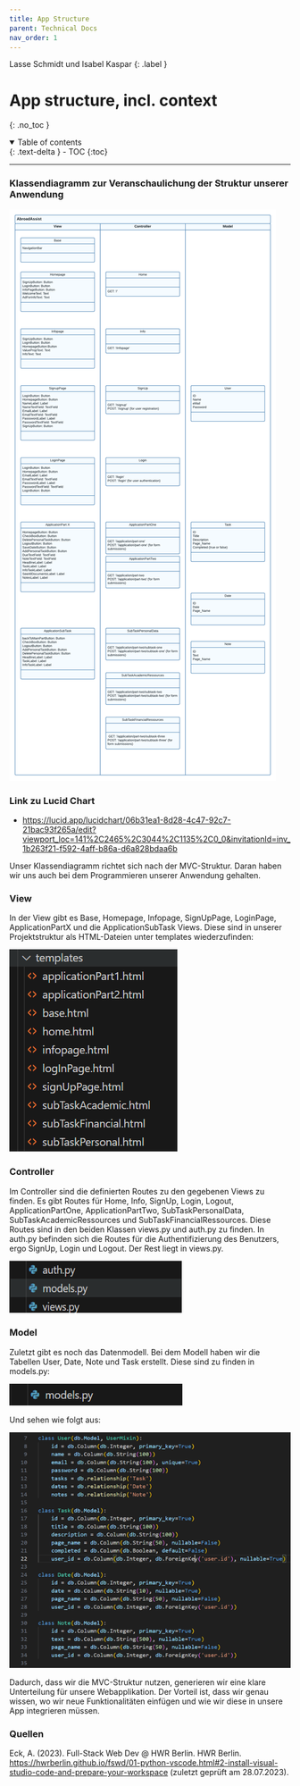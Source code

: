 ```yaml
---
title: App Structure
parent: Technical Docs
nav_order: 1
---
```


Lasse Schmidt und Isabel Kaspar
{: .label }

# App structure, incl. context

{: .no_toc }

<details open markdown="block">
  <summary>
    Table of contents
  </summary>
  {: .text-delta }
- TOC
{:toc}
</details>

---

### Klassendiagramm zur Veranschaulichung der Struktur unserer Anwendung

![Rookie Coders Klassendiagramm](../assets/images/RookieCodersKlassendiagramm.png)

### Link zu Lucid Chart
- https://lucid.app/lucidchart/06b31ea1-8d28-4c47-92c7-21bac93f265a/edit?viewport_loc=141%2C2465%2C3044%2C1135%2C0_0&invitationId=inv_1b263f21-f592-4aff-b86a-d6a828bdaa6b

Unser Klassendiagramm richtet sich nach der MVC-Struktur. Daran haben wir uns auch bei dem Programmieren unserer Anwendung gehalten. 

### View

In der View gibt es Base, Homepage, Infopage, SignUpPage, LoginPage, ApplicationPartX und die ApplicationSubTask Views. Diese sind in unserer Projektstruktur als HTML-Dateien unter templates  wiederzufinden: 

![HTML-Struktur](../assets/images/HTMLStruktur.png)

### Controller

Im Controller sind die definierten Routes zu den gegebenen Views zu finden. Es gibt Routes für Home, Info, SignUp, Login, Logout, ApplicationPartOne, ApplicationPartTwo, SubTaskPersonalData, SubTaskAcademicRessources und SubTaskFinancialRessources. Diese Routes sind in den beiden Klassen views.py und auth.py zu finden. In auth.py befinden sich die Routes für die Authentifizierung des Benutzers, ergo SignUp, Login und Logout. Der Rest liegt in views.py. 

![HTML-Struktur](../assets/images/HTMLStruktur1.png)

### Model

Zuletzt gibt es noch das Datenmodell. Bei dem Modell haben wir die Tabellen User, Date, Note und Task erstellt. Diese sind zu finden in models.py: 

![HTML-Struktur](../assets/images/HTMLStruktur2.png)

Und sehen wie folgt aus: 

![HTML-Struktur](../assets/images/modelspy.png)

Dadurch, dass wir die MVC-Struktur nutzen, generieren wir eine klare Unterteilung für unsere Webapplikation. Der Vorteil ist, dass wir genau wissen, wo wir neue Funktionalitäten einfügen und wie wir diese in unsere App integrieren müssen.

### Quellen
Eck, A. (2023). Full-Stack Web Dev @ HWR Berlin. HWR Berlin. https://hwrberlin.github.io/fswd/01-python-vscode.html#2-install-visual-studio-code-and-prepare-your-workspace (zuletzt geprüft am 28.07.2023).






